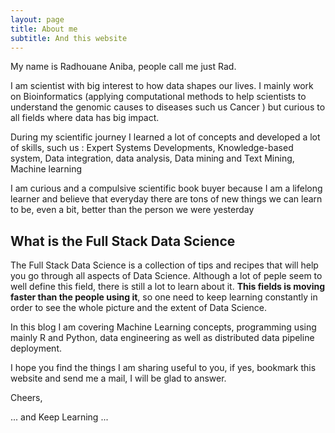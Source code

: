 ```yaml
---
layout: page
title: About me
subtitle: And this website
---
```


My name is Radhouane Aniba, people call me just Rad.

I am scientist with big interest to how data shapes our lives. I mainly work on Bioinformatics (applying computational methods to help scientists to understand the genomic causes to diseases such us Cancer ) but curious to all fields where data has big impact.

During my scientific journey I learned a lot of concepts and developed a lot of skills, such us : Expert Systems Developments, Knowledge-based system, Data integration, data analysis, Data mining and Text Mining, Machine learning

I am curious and a compulsive scientific book buyer because I am a lifelong learner and believe that everyday there are tons of new things we can learn to be, even a bit, better than the person we were yesterday

## What is the Full Stack Data Science

The Full Stack Data Science is a collection of tips and recipes that will help you go through all aspects of Data Science. Although a lot of peple seem to well define this field, there is still a lot to learn about it. **This fields is moving faster than the people using it**, so one need to keep learning constantly in order to see the whole picture and the extent of Data Science.

In this blog I am covering Machine Learning concepts, programming using mainly R and Python, data engineering as well as distributed data pipeline deployment.

I hope you find the things I am sharing useful to you, if yes, bookmark this website and send me a mail, I will be glad to answer.

Cheers,

... and Keep Learning ...
